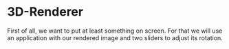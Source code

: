 # 3D-Renderer

First of all, we want to put at least something on screen. For that we will use an application with our rendered image and two sliders to adjust its rotation.
